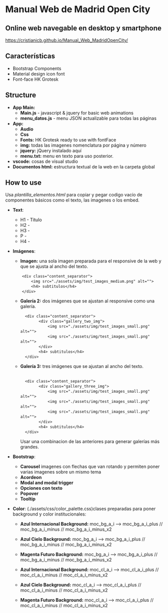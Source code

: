 # Manual Web de Madrid Open City

## Online web navegable en desktop y smartphone

https://cristianicb.github.io/Manual_Web_MadridOpenCity/ 

## Características

- Bootstrap Components
- Material design icon font
- Font-face HK Grotesk

## Structure

- **App Main:**
  - **Main.js** - javascript & jquery for basic web animations
  - **menu_datos.js** - menu JSON actualizable para todas las páginas
- **App:**
  - **Audio**
  - **Css**
  - **Fonts:** HK Grotesk ready to use with fontFace
  - **img:** todas las imagenes nomenclatura por página y número
  - **jquery:** jQuery instalado aquí
  - **menu.txt:** menu en texto para uso posterior.
- **vscode:** cosas de visual studio
- **Documentos html:** estructura textual de la web en la carpeta global
  
## How to use

Usa *plantilla_elementos.html* para copiar y pegar codigo vacío de componentes básicos como el texto, las imagenes o los embed.

- **Text**:
  
  - H1 - Título
  - H2 - 
  - H3 - 
  - P - 
  - H4 - 
  
- **Imágenes**:

  - **Imagen:** una sola imagen preparada para el responsive de la web y que se ajusta al ancho del texto.
  
  ```
      <div class="content_separator">
          <img src="./assets/img/test_images_medium.png" alt="">
          <h4> subtitulos</h4>
      </div>
   ```
      
  
  - **Galería 2:** dos imágenes que se ajustan al responsive como una galería.
  
    ```
      <div class="content_separator">
            <div class="gallery_two_img">
                <img src="./assets/img/test_images_small.png" alt="">
                <img src="./assets/img/test_images_small.png" alt="">
            </div>
            <h4> subtitulos</h4>
      </div>
    
    ```
    
  - **Galería 3:** tres imágenes que se ajustan al ancho del texto. 
  
    ```
    
      <div class="content_separator">
            <div class="gallery_three_img">
                <img src="./assets/img/test_images_small.png" alt="">
                <img src="./assets/img/test_images_small.png" alt="">
                <img src="./assets/img/test_images_small.png" alt="">
            </div>
            <h4> subtitulos</h4>
      </div>
    
    ```
    
    Usar una combinacion de las anteriores para generar galerías más grandes.

- **Bootstrap**:

  - **Carousel** imagenes con flechas que van rotando y permiten poner varias imagenes sobre un mismo tema
  - **Acordeon** 
  - **Modal and modal trigger**
  - **Opciones con texto**
  - **Popover**
  - **Tooltip**
  
- **Color**: (./assets/css/color_palette.css)clases preparadas para poner background y color institucionales:

    - **Azul Internacional Background:** moc_bg_a_i --> moc_bg_a_i_plus // moc_bg_a_i_minus // moc_bg_a_i_minus_x2
    - **Azul Cielo Background:** moc_bg_a_i --> moc_bg_a_i_plus // moc_bg_a_i_minus // moc_bg_a_i_minus_x2
    - **Magenta Futuro Background:** moc_bg_a_i --> moc_bg_a_i_plus // moc_bg_a_i_minus // moc_bg_a_i_minus_x2
    
    - **Azul Internacional Background:** moc_cl_a_i --> moc_cl_a_i_plus // moc_cl_a_i_minus // moc_cl_a_i_minus_x2
    - **Azul Cielo Background:** moc_cl_a_i --> moc_cl_a_i_plus // moc_cl_a_i_minus // moc_cl_a_i_minus_x2
    - **Magenta Futuro Background:** moc_cl_a_i --> moc_cl_a_i_plus // moc_cl_a_i_minus // moc_cl_a_i_minus_x2
    

  
  
